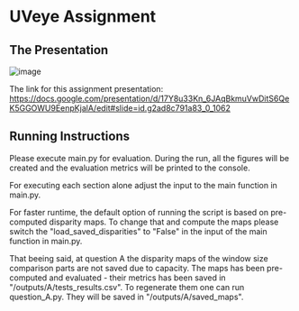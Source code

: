 # UVeye Assignment
## The Presentation
![image](https://github.com/daniel4725/UVeye_assignment/assets/95569050/1de3506f-7940-4042-a731-8cb960b3d0e9)

The link for this assignment presentation:
https://docs.google.com/presentation/d/17Y8u33Kn_6JAqBkmuVwDitS6QeK5GGOWU9EenpKjalA/edit#slide=id.g2ad8c791a83_0_1062

## Running Instructions
Please execute main.py for evaluation. During the run, all the figures will be created and the evaluation metrics will be printed to the console.

For executing each section alone adjust the input to the main function in main.py.

For faster runtime, the default option of running the script is based on pre-computed disparity maps.
To change that and compute the maps please switch the "load_saved_disparities" to "False" in the input of the main function in main.py.

That beeing said, at question A the disparity maps of the window size comparison parts are not saved due to capacity.
The maps has been pre-computed and evaluated - their metrics has been saved in "/outputs/A/tests_results.csv".
To regenerate them one can run question_A.py. They will be saved in "/outputs/A/saved_maps".
